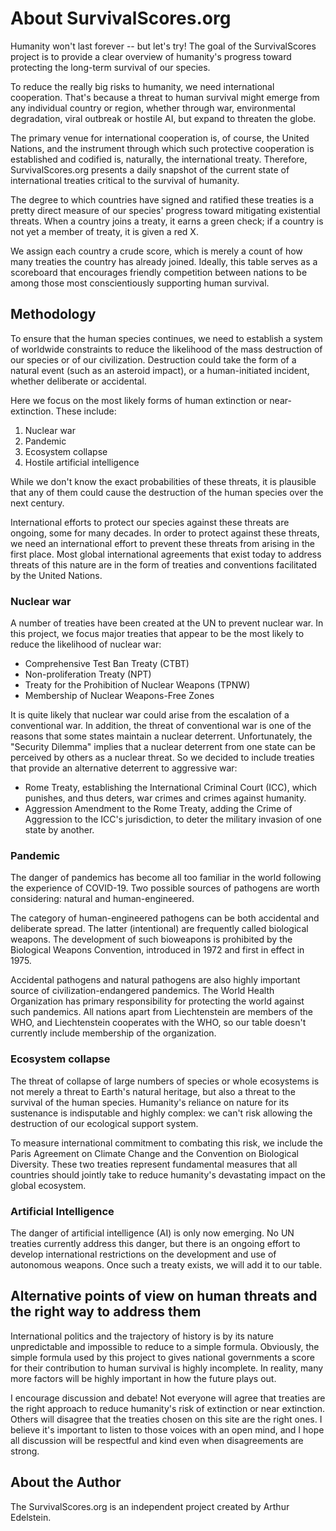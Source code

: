 # About SurvivalScores.org

Humanity won't last forever -- but let's try! The goal
of the SurvivalScores project is to provide a clear overview of humanity's
progress toward protecting the long-term survival of our species.

To reduce the really big risks to humanity, we need international cooperation.
That's because a threat to human survival might emerge from any individual country
or region, whether through war, environmental degradation, viral
outbreak or hostile AI, but expand to threaten the globe.

The primary venue for international cooperation is, of
course, the United Nations, and the instrument through which such protective
cooperation is established and codified is, naturally, the international treaty. Therefore, SurvivalScores.org presents a daily snapshot of the current state of
international treaties critical to the survival of humanity.

The degree to which countries have signed and ratified these treaties is a pretty direct measure of our species' progress toward mitigating existential threats. When a country joins a treaty, it earns a green check; if a country is not yet a
member of treaty, it is given a red X.

We assign each country a crude score, which is merely a count of how many
treaties the country has already joined. Ideally, this table serves as a 
scoreboard that encourages friendly competition between nations to be among
those most conscientiously supporting human survival.

## Methodology

To ensure that the human species continues, we need to establish a system of worldwide constraints to reduce the likelihood of the mass destruction of our species or of our civilization. Destruction could take the form of a natural event (such as an asteroid impact), or a human-initiated incident, whether deliberate or accidental.

Here we focus on the most likely forms of human extinction or near-extinction.
These include:
1. Nuclear war
2. Pandemic
3. Ecosystem collapse
4. Hostile artificial intelligence

While we don't know the exact probabilities of these threats, it is plausible that any of them could cause the destruction of the human species over the next century.

International efforts to protect our species against these threats are ongoing,
some for many decades. In order to protect against these threats, we need an international effort to prevent these threats from arising in the first place. Most global international agreements that exist today to address threats of this nature are in the form of treaties and conventions facilitated by the United Nations.

### Nuclear war

A number of treaties have been created at the UN to prevent nuclear war. In this project, we focus major treaties that appear to be the most likely to reduce the likelihood of nuclear war:
* Comprehensive Test Ban Treaty (CTBT)
* Non-proliferation Treaty (NPT)
* Treaty for the Prohibition of Nuclear Weapons (TPNW)
* Membership of Nuclear Weapons-Free Zones

It is quite likely that nuclear war could arise from the escalation of a conventional war. In addition, the threat of conventional war is one of the reasons that some states maintain a nuclear deterrent. Unfortunately, the "Security Dilemma" implies that a nuclear deterrent from one state can be perceived by others as a nuclear threat. So we decided to include treaties that provide an alternative deterrent to aggressive war:

* Rome Treaty, establishing the International Criminal Court (ICC), which punishes, and thus deters, war crimes and crimes against humanity.
* Aggression Amendment to the Rome Treaty, adding the Crime of Aggression to the ICC's jurisdiction, to deter the military invasion of one state by another.

### Pandemic

The danger of pandemics has become all too familiar in the world following the experience of COVID-19. Two possible sources of pathogens are worth considering: natural and human-engineered.

The category of human-engineered pathogens can be both accidental and deliberate spread. The latter (intentional) are frequently called biological weapons. The development of such bioweapons is prohibited by the Biological Weapons Convention, introduced in 1972 and first in effect in 1975.

Accidental pathogens and natural pathogens are also highly important source of civilization-endangered pandemics. The World Health Organization has primary responsibility for protecting the world against such pandemics. All nations apart from Liechtenstein are members of the WHO, and Liechtenstein cooperates with the WHO, so our table doesn't currently
include membership of the organization.

### Ecosystem collapse

The threat of collapse of large numbers of species or whole ecosystems is not merely a threat to Earth's natural heritage, but also a threat to the survival of the human species. Humanity's reliance on nature for its sustenance is indisputable and highly complex: we can't risk allowing the destruction of our ecological support system.

To measure international commitment to combating this risk, we include the Paris Agreement on Climate Change and the Convention on Biological Diversity. These two treaties represent fundamental measures that all countries should jointly take to reduce humanity's devastating impact on the global ecosystem.

### Artificial Intelligence

The danger of artificial intelligence (AI) is only now emerging. No UN
treaties currently address this danger, but there is an ongoing effort to develop
international restrictions on the development and use of autonomous weapons. Once
such a treaty exists, we will add it to our table.

## Alternative points of view on human threats and the right way to address them

International politics and the trajectory of history is by its nature unpredictable
and impossible to reduce to a simple formula. Obviously, the simple formula
used by this project to gives national governments a score for their contribution
to human survival is highly incomplete. In reality, many more factors will be
highly important in how the future plays out.

I encourage discussion and debate! Not everyone will agree that treaties are
the right approach to reduce humanity's risk of extinction or near extinction.
Others will disagree that the treaties chosen on this site are the right ones.
I believe it's important to listen to those voices with an open mind, and I
hope all discussion will be respectful and kind even when disagreements are
strong.

## About the Author

The SurvivalScores.org is an independent project created by Arthur Edelstein.
